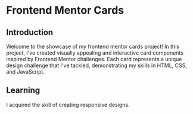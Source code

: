 # Frontend Mentor Cards

## Introduction
Welcome to the showcase of my frontend mentor cards project! In this project, I've created visually appealing and interactive card components inspired by Frontend Mentor challenges. Each card represents a unique design challenge that I've tackled, demonstrating my skills in HTML, CSS, and JavaScript.

## Learning 
I acquired the skill of creating responsive designs. 
